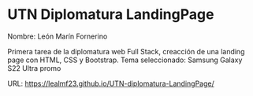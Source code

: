 # UTN Diplomatura LandingPage

Nombre: León Marín Fornerino

Primera tarea de la diplomatura web Full Stack, creacción de una landing page con HTML, CSS y Bootstrap. Tema seleccionado: Samsung Galaxy S22 Ultra promo

URL: https://lealmf23.github.io/UTN-diplomatura-LandingPage/
